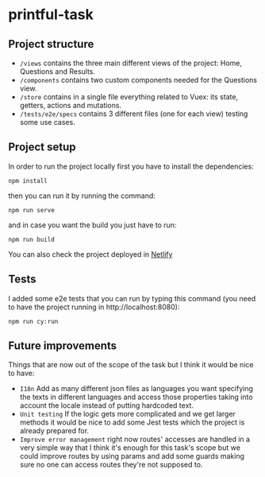 # printful-task

## Project structure
* ```/views``` contains the three main different views of the project: Home, Questions and Results.
* ```/components``` contains two custom components needed for the Questions view.
* ```/store``` contains in a single file everything related to Vuex: its state, getters, actions and mutations.
* ```/tests/e2e/specs``` contains 3 different files (one for each view) testing some use cases.

## Project setup

In order to run the project locally first you have to install the dependencies:
```
npm install
```

then you can run it by running the command:
```
npm run serve
```

and in case you want the build you just have to run:
```
npm run build
```

You can also check the project deployed in [Netlify](https://naughty-jepsen-312cbb.netlify.app)

## Tests

I added some e2e tests that you can run by typing this command (you need to have the project running in http://localhost:8080):
```
npm run cy:run
```

## Future improvements

Things that are now out of the scope of the task but I think it would be nice to have:
* ```I18n``` Add as many different json files as languages you want specifying the texts in different languages and access those properties taking into account the locale instead of putting hardcoded text.
* ```Unit testing``` If the logic gets more complicated and we get larger methods it would be nice to add some Jest tests which the project is already prepared for.
* ```Improve error management``` right now routes' accesses are handled in a very simple way that I think it's enough for this task's scope but we could improve routes by using params and add some guards making sure no one can access routes they're not supposed to.

